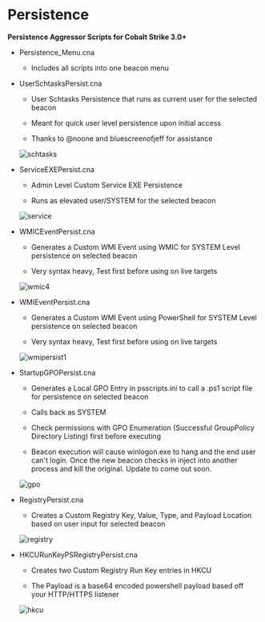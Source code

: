 # Persistence 

**Persistence Aggressor Scripts for Cobalt Strike 3.0+**

* Persistence_Menu.cna
   
   * Includes all scripts into one beacon menu

* UserSchtasksPersist.cna

    * User Schtasks Persistence that runs as current user for the selected beacon
    
    * Meant for quick user level persistence upon initial access
    
    * Thanks to @noone and bluescreenofjeff for assistance
    
    ![schtasks](https://cloud.githubusercontent.com/assets/27856212/26449039/2b43a742-411e-11e7-8ac4-f003c8060654.PNG)
    
* ServiceEXEPersist.cna

    * Admin Level Custom Service EXE Persistence
    
    * Runs as elevated user/SYSTEM for the selected beacon
    
    ![service](https://cloud.githubusercontent.com/assets/27856212/26449045/2e4a13c2-411e-11e7-83e4-2b57babdbbdd.PNG)
    
* WMICEventPersist.cna
    
    * Generates a Custom WMI Event using WMIC for SYSTEM Level persistence on selected beacon

    * Very syntax heavy, Test first before using on live targets
    
    ![wmic4](https://cloud.githubusercontent.com/assets/27856212/25680015/5eeab692-301d-11e7-8b85-914fe928e426.PNG)
    
* WMIEventPersist.cna

    * Generates a Custom WMI Event using PowerShell for SYSTEM Level persistence on selected beacon

    * Very syntax heavy, Test first before using on live targets
    
    ![wmipersist1](https://cloud.githubusercontent.com/assets/27856212/26449054/36d33172-411e-11e7-818d-7f0702a40712.PNG)

* StartupGPOPersist.cna
   
   * Generates a Local GPO Entry in psscripts.ini to call a .ps1 script file for persistence on selected beacon
   
   * Calls back as SYSTEM
   
   * Check permissions with GPO Enumeration (Successful GroupPolicy Directory Listing) first before executing
   
   * Beacon execution will cause winlogon.exe to hang and the end user can't login. Once the new beacon checks in inject into        another process and kill the original. Update to come out soon.
   
   ![gpo](https://cloud.githubusercontent.com/assets/27856212/26449031/1ffb0aba-411e-11e7-9138-f23de966ac4b.PNG)
    
* RegistryPersist.cna

   * Creates a Custom Registry Key, Value, Type, and Payload Location based on user input for selected beacon
    
    ![registry](https://cloud.githubusercontent.com/assets/27856212/26449228/14f41a48-411f-11e7-8690-3ce3c1541738.PNG)
    
* HKCURunKeyPSRegistryPersist.cna

   * Creates two Custom Registry Run Key entries in HKCU
   
   * The Payload is a base64 encoded powershell payload based off your HTTP/HTTPS listener
   
   ![hkcu](https://user-images.githubusercontent.com/27856212/28122833-5bee8d72-66ed-11e7-8d0b-332f32627c62.png)
